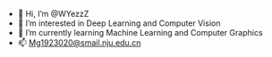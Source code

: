 - 👋 Hi, I’m @WYezzZ
- 👀 I’m interested in Deep Learning and Computer Vision
- 🌱 I’m currently learning Machine Learning and Computer Graphics
- 📫 Mg1923020@smail.nju.edu.cn

<!---
WYezzZ/WYezzZ is a ✨ special ✨ repository because its `README.md` (this file) appears on your GitHub profile.
You can click the Preview link to take a look at your changes.
--->
